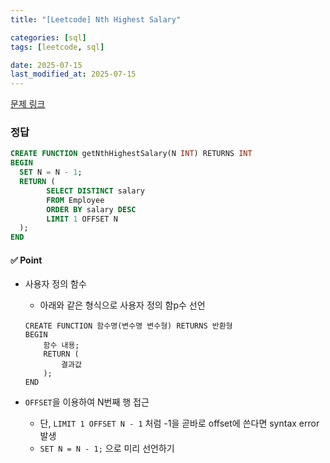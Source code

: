 ```yaml
---
title: "[Leetcode] Nth Highest Salary"

categories: [sql]
tags: [leetcode, sql]

date: 2025-07-15
last_modified_at: 2025-07-15
---
```

[문제 링크](https://leetcode.com/problems/nth-highest-salary/description/)

### 정답
```sql
CREATE FUNCTION getNthHighestSalary(N INT) RETURNS INT
BEGIN
  SET N = N - 1;
  RETURN (
        SELECT DISTINCT salary
        FROM Employee
        ORDER BY salary DESC
        LIMIT 1 OFFSET N
  );
END
```

#### ✅ Point
- 사용자 정의 함수
    - 아래와 같은 형식으로 사용자 정의 함p수 선언
    ```
    CREATE FUNCTION 함수명(변수명 변수형) RETURNS 반환형
    BEGIN
        함수 내용;
        RETURN (
            결과값
        );
    END 
    ```

- `OFFSET`을 이용하여 N번째 행 접근
    - 단, `LIMIT 1 OFFSET N - 1` 처럼 -1을 곧바로 offset에 쓴다면 syntax error 발생
    - `SET N = N - 1;` 으로 미리 선언하기